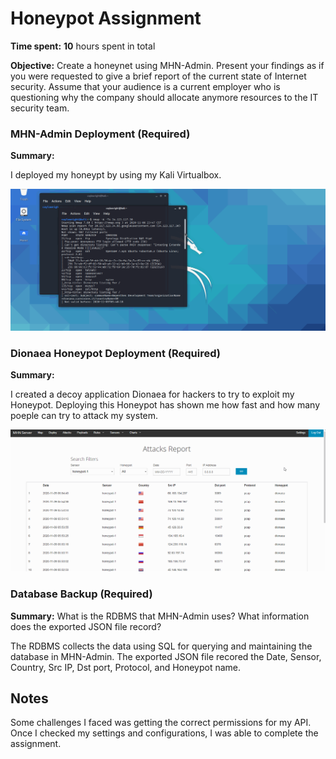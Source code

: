 # Honeypot Assignment

**Time spent:** **10** hours spent in total 

**Objective:** Create a honeynet using MHN-Admin. Present your findings as if you were requested to give a brief report of the current state of Internet security. Assume that your audience is a current employer who is questioning why the company should allocate anymore resources to the IT security team.

### MHN-Admin Deployment (Required)

**Summary:** 

I deployed my honeypt by using my Kali Virtualbox.

<img src="deployment.gif">

### Dionaea Honeypot Deployment (Required)

**Summary:**

I created a decoy application Dionaea for hackers to try to exploit my Honeypot. Deploying this Honeypot has shown me how fast and how many poeple can try to attack my system. 

<img src="dionaea.gif">

### Database Backup (Required) 

**Summary:** What is the RDBMS that MHN-Admin uses? What information does the exported JSON file record?

The RDBMS collects the data using SQL for querying and maintaining the database in MHN-Admin. 
The exported JSON file recored the Date, Sensor, Country, Src IP, Dst port, Protocol, and Honeypot name. 


## Notes
Some challenges I faced was getting the correct permissions for my API. Once I checked my settings and configurations, I was able to complete the assignment.

